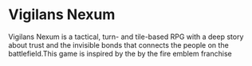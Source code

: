# Vigilans Nexum
Vigilans Nexum is a tactical, turn- and tile-based RPG with a deep story about trust and the invisible bonds that connects the people on the battlefield.This game is inspired by the by the fire emblem franchise 
